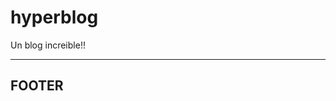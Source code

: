# hyperblog
Un blog increible!!





--------------------------------------------
FOOTER
--------------------------------------------
